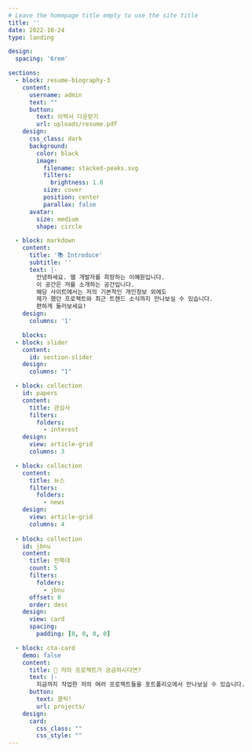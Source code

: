 ```yaml
---
# Leave the homepage title empty to use the site title
title: ''
date: 2022-10-24
type: landing

design:
  spacing: '6rem'

sections:
  - block: resume-biography-3
    content:
      username: admin
      text: ""
      button:
        text: 이력서 다운받기
        url: uploads/resume.pdf
    design:
      css_class: dark
      background:
        color: black
        image:
          filename: stacked-peaks.svg
          filters:
            brightness: 1.0
          size: cover
          position: center
          parallax: false
      avatar:
        size: medium
        shape: circle

  - block: markdown
    content:
      title: '📚 Introduce'
      subtitle: ''
      text: |-
        안녕하세요. 웹 개발자를 희망하는 이혜원입니다.  
        이 공간은 저를 소개하는 공간입니다.  
        해당 사이트에서는 저의 기본적인 개인정보 외에도  
        제가 했던 프로젝트와 최근 트렌드 소식까지 만나보실 수 있습니다.  
        편하게 둘러보세요!
    design:
      columns: '1'

    blocks:
  - block: slider
    content:
      id: section-slider
    design:
      columns: "1"

  - block: collection
    id: papers
    content:
      title: 관심사
      filters:
        folders:
          - interest
    design:
      view: article-grid 
      columns: 3

  - block: collection
    content:
      title: 뉴스
      filters:
        folders:
          - news     
    design:
      view: article-grid
      columns: 4
          
  - block: collection
    id: jbnu
    content:
      title: 전북대
      count: 5
      filters:
        folders: 
          - jbnu
      offset: 0
      order: desc
    design:
      view: card
      spacing:
        padding: [0, 0, 0, 0]

  - block: cta-card
    demo: false
    content:
      title: 🚀 저의 프로젝트가 궁금하시다면?
      text: |-
        지금까지 작업한 저의 여러 프로젝트들을 포트폴리오에서 만나보실 수 있습니다. 
      button:
        text: 클릭!
        url: projects/
    design:
      card:
        css_class: ""
        css_style: ""
---
```



